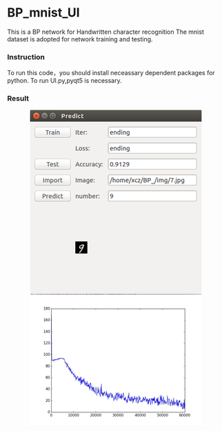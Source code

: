 # BP_mnist_UI
This is a BP network for Handwritten character recognition The mnist dataset is adopted for network training and testing.<br>

### Instruction

To run this code，you should install neceassary dependent packages for python. To run UI.py,pyqt5 is necessary.
### Result
<div align=center><img width="398" height="428" src="https://raw.githubusercontent.com/SpyderXu/BP_mnist_UI/master/UI.png"/></div>
<div align=center><img width="400" height="300" src="https://raw.githubusercontent.com/SpyderXu/BP_mnist_UI/master/test.jpg"/></div>


